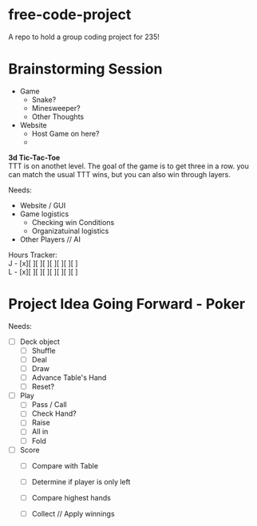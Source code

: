 # free-code-project
A repo to hold a group coding project for 235!

# Brainstorming Session  
- Game
  - Snake?
  - Minesweeper?
  - Other Thoughts
- Website
  - Host Game on here?
  - 

**3d Tic-Tac-Toe**  
TTT is on anothet level. The goal of the game is to get three in a row. you can match the usual TTT wins, but you can also win through layers.  

Needs:  
- Website / GUI
- Game logistics
  - Checking win Conditions
  - Organizatuinal logistics
- Other Players // AI



Hours Tracker:  
J - [x][ ][ ][ ][ ][ ][ ][ ]  
L - [x][ ][ ][ ][ ][ ][ ][ ]  

# Project Idea Going Forward - Poker    
Needs:   
- [ ] Deck object  
  - [ ] Shuffle  
  - [ ] Deal  
  - [ ] Draw  
  - [ ] Advance Table's Hand  
  - [ ] Reset?  
- [ ] Play  
  - [ ] Pass / Call  
  - [ ] Check Hand?  
  - [ ] Raise
  - [ ] All in
  - [ ] Fold
- [ ] Score
  - [ ] Compare with Table
  - [ ] Determine if player is only left
  - [ ] Compare highest hands
  - [ ] Collect // Apply winnings  
  
